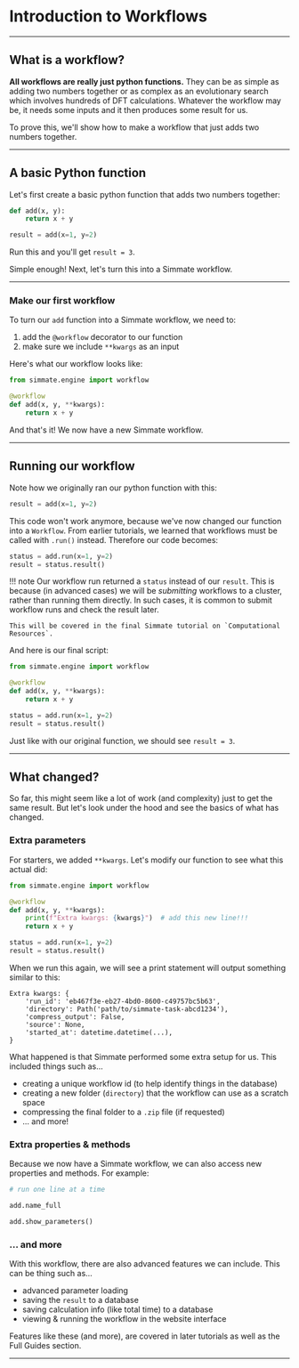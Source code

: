 
# Introduction to Workflows

--------------------------------------------------------------------------------

## What is a workflow?

**All workflows are really just python functions.** They can be as simple as adding two numbers together or as complex as an evolutionary search which involves hundreds of DFT calculations. Whatever the workflow may be, it needs some inputs and it then produces some result for us.

To prove this, we'll show how to make a workflow that just adds two numbers together.

--------------------------------------------------------------------------------

## A basic Python function 

Let's first create a basic python function that adds two numbers together:

```python
def add(x, y):
    return x + y

result = add(x=1, y=2)
```

Run this and you'll get `result = 3`.

Simple enough! Next, let's turn this into a Simmate workflow.

--------------------------------------------------------------------------------

### Make our first workflow

 To turn our `add` function into a Simmate workflow, we need to:

1. add the `@workflow` decorator to our function
2. make sure we include `**kwargs` as an input

Here's what our workflow looks like:

```python
from simmate.engine import workflow

@workflow
def add(x, y, **kwargs):
    return x + y
```

And that's it! We now have a new Simmate workflow.

--------------------------------------------------------------------------------

## Running our workflow

Note how we originally ran our python function with this:
``` python
result = add(x=1, y=2)
```

This code won't work anymore, because we've now changed our function into a `Workflow`. From earlier tutorials, we learned that workflows must be called with `.run()` instead. Therefore our code becomes:

``` python
status = add.run(x=1, y=2)
result = status.result()
```

!!! note
    Our workflow run returned a `status` instead of our `result`. This is because (in advanced cases) we will be *submitting* workflows to a cluster, rather than running them directly. In such cases, it is common to submit workflow runs and check the result later.

    This will be covered in the final Simmate tutorial on `Computational Resources`.

And here is our final script:

```python
from simmate.engine import workflow

@workflow
def add(x, y, **kwargs):
    return x + y

status = add.run(x=1, y=2)
result = status.result()
```

Just like with our original function, we should see `result = 3`.

--------------------------------------------------------------------------------

## What changed?

So far, this might seem like a lot of work (and complexity) just to get the same result. But let's look under the hood and see the basics of what has changed.

### Extra parameters

For starters, we added `**kwargs`. Let's modify our function to see what this actual did:

```python
from simmate.engine import workflow

@workflow
def add(x, y, **kwargs):
    print(f"Extra kwargs: {kwargs}")  # add this new line!!!
    return x + y

status = add.run(x=1, y=2)
result = status.result()
```

When we run this again, we will see a print statement will output something similar to this: 

```
Extra kwargs: {
    'run_id': 'eb467f3e-eb27-4bd0-8600-c49757bc5b63',
    'directory': Path('path/to/simmate-task-abcd1234'),
    'compress_output': False,
    'source': None,
    'started_at': datetime.datetime(...),
}
```

What happened is that Simmate performed some extra setup for us. This included things such as...

- creating a unique workflow id (to help identify things in the database)
- creating a new folder (`directory`) that the workflow can use as a scratch space
- compressing the final folder to a `.zip` file (if requested)
- ... and more!

### Extra properties & methods

Because we now have a Simmate workflow, we can also access new properties and methods. For example:

``` python
# run one line at a time

add.name_full

add.show_parameters()
```

### ... and more

With this workflow, there are also advanced features we can include. This can be thing such as...

- advanced parameter loading
- saving the `result` to a database
- saving calculation info (like total time) to a database
- viewing & running the workflow in the website interface

Features like these (and more), are covered in later tutorials as well as the Full Guides section.

--------------------------------------------------------------------------------

